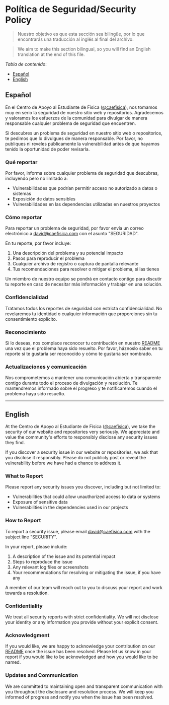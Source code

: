 # Política de Seguridad/Security Policy

> Nuestro objetivo es que esta sección sea bilingüe, por lo que encontrarás una traducción al inglés al final del archivo.

<!-- división -->

> We aim to make this section bilingual, so you will find an English translation at the end of this file.

*Tabla de contenido*:

- [Español](#español)
- [English](#english)

## Español

En el Centro de Apoyo al Estudiante de Física ([@caefisica](https://linktr.ee/caefisica)), nos tomamos muy en serio la seguridad de nuestro sitio web y repositorios. Agradecemos y valoramos los esfuerzos de la comunidad para divulgar de manera responsable cualquier problema de seguridad que encuentren.

Si descubres un problema de seguridad en nuestro sitio web o repositorios, te pedimos que lo divulgues de manera responsable. Por favor, no publiques ni reveles públicamente la vulnerabilidad antes de que hayamos tenido la oportunidad de poder revisarla.

### Qué reportar

Por favor, informa sobre cualquier problema de seguridad que descubras, incluyendo pero no limitado a:

- Vulnerabilidades que podrían permitir acceso no autorizado a datos o sistemas
- Exposición de datos sensibles
- Vulnerabilidades en las dependencias utilizadas en nuestros proyectos

### Cómo reportar

Para reportar un problema de seguridad, por favor envía un correo electrónico a [david@caefisica.com](mailto:david@caefisica.com) con el asunto "SEGURIDAD".

En tu reporte, por favor incluye:

1. Una descripción del problema y su potencial impacto
2. Pasos para reproducir el problema
3. Cualquier archivo de registro o captura de pantalla relevante
4. Tus recomendaciones para resolver o mitigar el problema, si las tienes

Un miembro de nuestro equipo se pondrá en contacto contigo para discutir tu reporte en caso de necesitar más información y trabajar en una solución.

### Confidencialidad

Tratamos todos los reportes de seguridad con estricta confidencialidad. No revelaremos tu identidad o cualquier información que proporciones sin tu consentimiento explícito.

### Reconocimiento

Si lo deseas, nos complace reconocer tu contribución en nuestro [README](README.md) una vez que el problema haya sido resuelto. Por favor, háznoslo saber en tu reporte si te gustaría ser reconocido y cómo te gustaría ser nombrado.

### Actualizaciones y comunicación

Nos comprometemos a mantener una comunicación abierta y transparente contigo durante todo el proceso de divulgación y resolución. Te mantendremos informado sobre el progreso y te notificaremos cuando el problema haya sido resuelto.

---

## English

At the Centro de Apoyo al Estudiante de Física ([@caefisica](https://linktr.ee/caefisica)), we take the security of our website and repositories very seriously. We appreciate and value the community's efforts to responsibly disclose any security issues they find.

If you discover a security issue in our website or repositories, we ask that you disclose it responsibly. Please do not publicly post or reveal the vulnerability before we have had a chance to address it.

### What to Report

Please report any security issues you discover, including but not limited to:

- Vulnerabilities that could allow unauthorized access to data or systems
- Exposure of sensitive data
- Vulnerabilities in the dependencies used in our projects

### How to Report

To report a security issue, please email [david@caefisica.com](mailto:david@caefisica.com) with the subject line "SECURITY".

In your report, please include:

1. A description of the issue and its potential impact
2. Steps to reproduce the issue
3. Any relevant log files or screenshots
4. Your recommendations for resolving or mitigating the issue, if you have any

A member of our team will reach out to you to discuss your report and work towards a resolution.

### Confidentiality

We treat all security reports with strict confidentiality. We will not disclose your identity or any information you provide without your explicit consent.

### Acknowledgment

If you would like, we are happy to acknowledge your contribution on our [README](README.md) once the issue has been resolved. Please let us know in your report if you would like to be acknowledged and how you would like to be named.

### Updates and Communication

We are committed to maintaining open and transparent communication with you throughout the disclosure and resolution process. We will keep you informed of progress and notify you when the issue has been resolved.
